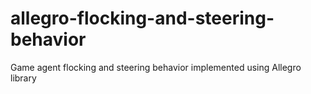 # allegro-flocking-and-steering-behavior
Game agent flocking and steering behavior implemented using Allegro library
